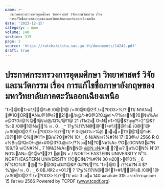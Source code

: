 ```yaml
---
name: >-
  ประกาศกระทรวงการอุดมศึกษา วิทยาศาสตร์ วิจัยและนวัตกรรม เรื่อง
  การแก้ไขชื่อภาษาอังกฤษของมหาวิทยาลัยภาคตะวันออกเฉียงเหนือ
date: '2023-12-15'
category: ง พิเศษ
volume: 140
section: 315
page: 3
source: 'https://ratchakitcha.soc.go.th/documents/14242.pdf'
draft: true
---
```


# ประกาศกระทรวงการอุดมศึกษา วิทยาศาสตร์ วิจัยและนวัตกรรม เรื่อง การแก้ไขชื่อภาษาอังกฤษของมหาวิทยาลัยภาคตะวันออกเฉียงเหนือ

'1>@01>#1/@1อB /0@1@ />#0@0@2!1์ />?0O3>%/?!11/ N1ANอ @1OORANอ.@1@อ?21อ/ห@/>#0@3?0.@ค!>/?%ออN?0Nห%Aอ อ@0?0อํ@%@!@/ค/@/Q%/@!1@ 21 /11ค2อ OหNพ1>1@&?ญญ?!>2"@&?%อB /0@1@Nอ% พ . 0 . `_^` 1?ฐ/%!1?/N@@11>#1/@1อB /0@1@ />#0@0@2!1์ />?0O3>%/?!11/ P 0คํ@O%>%ํ@ อค>11/@1@1อB /0@1@ Q%@1'1>B/ค1?O#?N 10/ `_` 6 N/ANอ/?%#?N 17 !B3@ค/ 2566 R O อ%Bญ@!QหO/ห@/>#0@3?0.@ค!>/?%ออN?0Nห%Aอ !?Oอ0CNN3#?N 199/19 ห/CN#?N _ 7 !ํ@&3N/AอNN@ อํ@N.อN/Aอ ?ห/? อ%ON% N'3?N0%ANอ.@1@อ?21 @N > / NORTH EASTERN UNIVERSITY N'็% NORTHEASTERN UNIVERSITY !?OO!N/?%#?N 30 พ20>@0% `_` 6 N'็%!O%R' @'1>@0QหO#1@&P 0#?N/?% '1>@0  /?%#?N 4 $?%/@ค/ พ . 0 . `_` 6 0B./@2 อ>01.? ? 1?ฐ/%!1?/N@@11>#1/@1อB /0@1@ />#0@0@2!1์ />?0O3>%/?!11/ หน้า 3 เลม 140 ตอนพิเศษ 315 ง ราชกิจจานุเบกษา 15 ธันวาคม 2566 Powered by TCPDF (www.tcpdf.org)
